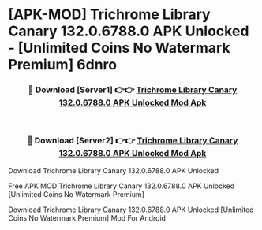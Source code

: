 # [APK-MOD] Trichrome Library Canary 132.0.6788.0 APK Unlocked - [Unlimited Coins No Watermark Premium] 6dnro



<div align="center">
<h3>🔴 Download [Server1] 👉👉 <a href="https://momento.my/?title=Trichrome_Library_Canary_132.0.6788.0_APK_Unlocked">Trichrome Library Canary 132.0.6788.0 APK Unlocked Mod Apk</a></h3><br>

<h3>🔴 Download [Server2] 👉👉 <a href="https://momento.my/?title=Trichrome_Library_Canary_132.0.6788.0_APK_Unlocked">Trichrome Library Canary 132.0.6788.0 APK Unlocked Mod Apk</a></h3>
</div>



Download Trichrome Library Canary 132.0.6788.0 APK Unlocked 

Free APK MOD Trichrome Library Canary 132.0.6788.0 APK Unlocked [Unlimited Coins No Watermark Premium]

Download Trichrome Library Canary 132.0.6788.0 APK Unlocked [Unlimited Coins No Watermark Premium] Mod For Android
